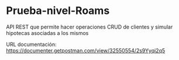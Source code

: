 # Prueba-nivel-Roams
API REST que permite hacer operaciones CRUD de clientes y simular hipotecas asociadas a los mismos

URL documentación: https://documenter.getpostman.com/view/32550554/2s9Yyqi2q5
